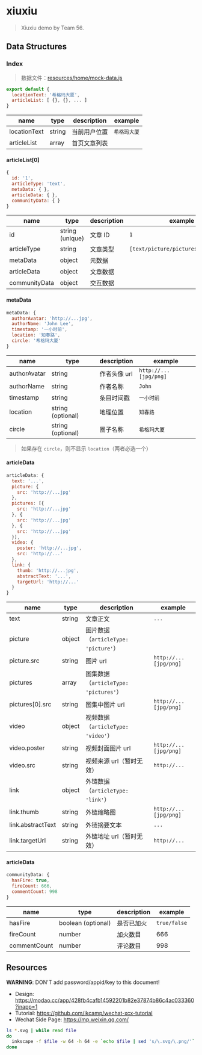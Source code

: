 # xiuxiu

> Xiuxiu demo by Team 56.

## Data Structures

### Index

> 数据文件：[resources/home/mock-data.js](resources/home/mock-data.js)

``` js
export default {
  locationText: '希格玛大厦',
  articleList: [ {}, {}, ... ]
}
```

name | type | description | example
-----|------|-------------|--------
locationText | string | 当前用户位置 | `希格玛大厦`
articleList | array | 首页文章列表 |

#### articleList[0]

``` js
{
  id: '1',
  articleType: 'text',
  metaData: { },
  articleData: { },
  communityData: { }
}
```

name | type | description | example
-----|------|-------------|--------
id | string (unique) | 文章 ID | `1`
articleType | string | 文章类型 | `[text/picture/pictures/video/link]`
metaData | object | 元数据 |
articleData | object | 文章数据 |
communityData | object | 交互数据 |

#### metaData

``` js
metaData: {
  authorAvatar: 'http://...jpg',
  authorName: 'John Lee',
  timestamp: '一小时前',
  location: '知春路',
  circle: '希格玛大厦'
}
```

name | type | description | example
-----|------|-------------|--------
authorAvatar | string | 作者头像 url | `http://...[jpg/png]`
authorName | string | 作者名称 | `John`
timestamp | string | 条目时间戳 | `一小时前`
location | string (optional) | 地理位置 | `知春路`
circle | string (optional) | 圈子名称 | `希格玛大厦`

> 如果存在 `circle`，则不显示 `location`（两者必选一个）

#### articleData

``` js
articleData: {
  text: '...',
  picture: {
    src: 'http://...jpg'
  },
  pictures: [{
    src: 'http://...jpg'
  }, {
    src: 'http://...jpg'
  }, {
    src: 'http://...jpg'
  }],
  video: {
    poster: 'http://...jpg',
    src: 'http://...'
  },
  link: {
    thumb: 'http://...jpg',
    abstractText: '...',
    targetUrl: 'http://...'
  }
}
```

name | type | description | example
-----|------|-------------|--------
text | string | 文章正文 | `...`
picture | object | 图片数据（`articleType: 'picture'`） |
picture.src | string | 图片 url | `http://...[jpg/png]`
pictures | array | 图集数据（`articleType: 'pictures'`） |
pictures[0].src | string | 图集中图片 url | `http://...[jpg/png]`
video | object | 视频数据（`articleType: 'video'`） |
video.poster | string | 视频封面图片 url | `http://...[jpg/png]`
video.src | string | 视频来源 url（暂时无效） | `http://...`
link | object | 外链数据（`articleType: 'link'`） |
link.thumb | string | 外链缩略图 | `http://...[jpg/png]`
link.abstractText | string | 外链摘要文本 | `...`
link.targetUrl | string | 外链地址 url（暂时无效） | `http://...`

#### articleData

``` js
communityData: {
  hasFire: true,
  fireCount: 666,
  commentCount: 998
}
```

name | type | description | example
-----|------|-------------|--------
hasFire | boolean (optional) | 是否已加火 | `true/false`
fireCount | number | 加火数目 | 666
commentCount | number | 评论数目 | 998

## Resources

**WARNING**: DON'T add password/appid/key to this document!

- Design: https://modao.cc/app/428fb4cafb14592201b82e37874b86c4ac033360?inapp=1
- Tutorial: https://github.com/ikcamp/wechat-xcx-tutorial
- Wechat Side Page: https://mp.weixin.qq.com/

``` bash
ls *.svg | while read file
do
  inkscape -f $file -w 64 -h 64 -e `echo $file | sed 's/\.svg/\.png/'`
done
```
